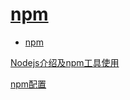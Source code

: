 # [npm](https://www.npmjs.com/)

- [npm](#npm)

[Nodejs介绍及npm工具使用](https://www.cnblogs.com/xiugeng/p/9611254.html)

[npm配置](https://www.jianshu.com/p/bc9ef9d943a9)
